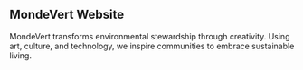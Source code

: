 ## MondeVert Website

MondeVert transforms environmental stewardship through creativity. Using art, culture, and technology, we inspire communities to embrace sustainable living.
